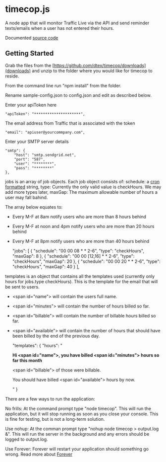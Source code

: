 timecop.js
==========

A node app that will monitor Traffic Live via the API and send reminder texts/emails when a user has not entered their hours.

Documented [source code](http://dtex.github.com/timecop/docs/timecop.html)

## Getting Started ##

Grab the files from the [https://github.com/dtex/timecop/downloads](downloads) and unzip to the folder where you would like for timecop to reside.

From the command line run "npm install" from the folder.

Rename sample-config.json to config.json and edit as described below.

Enter your apiToken here

    "apiToken": "*********************",

The email address from Traffic that is associated with the token

    "email": "apiuser@yourcommpany.com",

Enter your SMTP server details

    "smtp": {
        "host": "smtp.sendgrid.net",
        "port": "587",
        "user": "********",
        "pass": "********"
    },
		
jobs is an array of job objects. Each job object consists of:
 schedule: a [cron formatted](http://www.nncron.ru/help/EN/working/cron-format.htm) string,
 type: Currently the only valid value is checkHours. We may add more types later,
 maxGap: The maximum allowable number of hours a user may fall bahind.
  
The array below equates to:
* Every M-F at 8am notify users who are more than 8 hours behind
* Every M-F at noon and 4pm notify users who are more than 20 hours behind
* Every M-F at 8pm notify users who are more than 40 hours behind

    "jobs": [
        {
            "schedule": "00 00 08 * * 2-6",
            "type": "checkHours",
            "maxGap": 8
        },
        {
            "schedule": "00 00 [12,16] * * 2-6",
            "type": "checkHours",
            "maxGap": 20
        },
        {
            "schedule": "00 00 20 * * 2-6",
            "type": "checkHours",
            "maxGap": 40
        }
    ],
		
templates is an object that contains all the templates used (currently only hours for jobs.type checkHours). This is the template for the email that will be sent to users.
* <span id=\"name\"></span> will contain the users full name.
* <span id=\"minutes\"></span> will contain the number of hours billed so far.
* <span id=\"billable\"></span> will contain the number of billable hours billed so far.
* <span id=\"available\"></span> will contain the number of hours that should have been billed by the end of the previous day.


    "templates": {
        "hours": "<p><b>Hi <span id=\"name\"></span>, you have billed <span id=\"minutes\"></span> hours so far this month</b></p><p><span id=\"billable\"></span> of those were billable.</p><p>You should have billed <span id=\"available\"></span> hours by now.</p>"
    }
	
There are a few ways to run the application:

No frills: At the command prompt type "node timecop". This will run the application, but it will stop running as soon as you close your console. This is fine for testing, but is not a long-term solution.

Use nohup: At the comman prompt type "nohup node timecop > output.log &". This will run the server in the background and any errors should be logged to output.log. 

Use Forever: Forever will restart your application should something go wrong. Read more about [Forever](http://blog.nodejitsu.com/keep-a-nodejs-server-up-with-forever)


